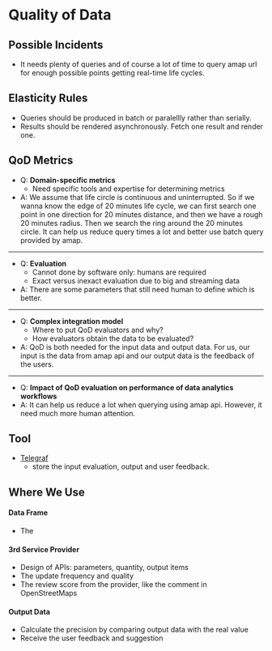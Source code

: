 # Quality of Data
## Possible Incidents
- It needs plenty of queries and of course a lot of time to query amap url for enough possible points getting real-time life cycles.

## Elasticity Rules
- Queries should be produced in batch or paralellly rather than serially.
- Results should be rendered asynchronously. Fetch one result and render one.

## QoD Metrics
- Q: **Domain-specific metrics**
    - Need specific tools and expertise for determining metrics
- A: We assume that life circle is continuous and uninterrupted. So if we wanna know the edge of 20 minutes life cycle, we can first search one point in one direction for 20 minutes distance, and then we have a rough 20 minutes radius. Then we search the ring around the 20 minutes circle. It can help us reduce query times a lot and better use batch query provided by amap.

-------------

- Q: **Evaluation**
    - Cannot done by software only: humans are required
    - Exact versus inexact evaluation due to big and streaming data
- A: There are some parameters that still need human to define which is better.

-------------

- Q: **Complex integration model**
    - Where to put QoD evaluators and why?
    - How evaluators obtain the data to be evaluated?
- A: QoD is both needed for the input data and output data. For us, our input is the data from amap api and our output data is the feedback of the users.

-------------

- Q: **Impact of QoD evaluation on performance of data analytics workflows**
- A: It can help us reduce a lot when querying using amap api. However, it need much more human attention.

## Tool
- [Telegraf](http://www.telegraf.rs/) 
    - store the input evaluation, output and user feedback.

## Where We Use

#### Data Frame
* The 
<!-- ew -->

#### 3rd Service Provider
* Design of APIs: parameters, quantity, output items
* The update frequency and quality
* The review score from the provider, like the comment in OpenStreetMaps

#### Output Data
* Calculate the precision by comparing output data with the real value
* Receive the user feedback and suggestion

